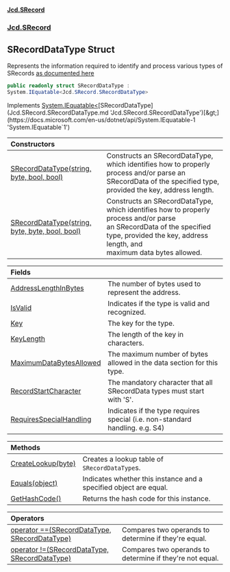 #### [Jcd.SRecord](index.md 'index')
### [Jcd.SRecord](Jcd.SRecord.md 'Jcd.SRecord')

## SRecordDataType Struct

Represents the information required to identify and process various types of SRecords [as documented here](https://manpages.ubuntu.com/manpages/trusty/man5/srec.5.html 'https://manpages.ubuntu.com/manpages/trusty/man5/srec.5.html')

```csharp
public readonly struct SRecordDataType :
System.IEquatable<Jcd.SRecord.SRecordDataType>
```

Implements [System.IEquatable&lt;](https://docs.microsoft.com/en-us/dotnet/api/System.IEquatable-1 'System.IEquatable`1')[SRecordDataType](Jcd.SRecord.SRecordDataType.md 'Jcd.SRecord.SRecordDataType')[&gt;](https://docs.microsoft.com/en-us/dotnet/api/System.IEquatable-1 'System.IEquatable`1')

| Constructors | |
| :--- | :--- |
| [SRecordDataType(string, byte, bool, bool)](Jcd.SRecord.SRecordDataType.SRecordDataType(string,byte,bool,bool).md 'Jcd.SRecord.SRecordDataType.SRecordDataType(string, byte, bool, bool)') | Constructs an SRecordDataType, which identifies how to properly process and/or parse an SRecordData of the specified type, provided the key, address length. |
| [SRecordDataType(string, byte, byte, bool, bool)](Jcd.SRecord.SRecordDataType.SRecordDataType(string,byte,byte,bool,bool).md 'Jcd.SRecord.SRecordDataType.SRecordDataType(string, byte, byte, bool, bool)') | Constructs an SRecordDataType, which identifies how to properly process and/or parse<br/>an SRecordData of the specified type, provided the key, address length, and<br/>maximum data bytes allowed. |

| Fields | |
| :--- | :--- |
| [AddressLengthInBytes](Jcd.SRecord.SRecordDataType.AddressLengthInBytes.md 'Jcd.SRecord.SRecordDataType.AddressLengthInBytes') | The number of bytes used to represent the address. |
| [IsValid](Jcd.SRecord.SRecordDataType.IsValid.md 'Jcd.SRecord.SRecordDataType.IsValid') | Indicates if the type is valid and recognized. |
| [Key](Jcd.SRecord.SRecordDataType.Key.md 'Jcd.SRecord.SRecordDataType.Key') | The key for the type. |
| [KeyLength](Jcd.SRecord.SRecordDataType.KeyLength.md 'Jcd.SRecord.SRecordDataType.KeyLength') | The length of the key in characters. |
| [MaximumDataBytesAllowed](Jcd.SRecord.SRecordDataType.MaximumDataBytesAllowed.md 'Jcd.SRecord.SRecordDataType.MaximumDataBytesAllowed') | The maximum number of bytes allowed in the data section for this type. |
| [RecordStartCharacter](Jcd.SRecord.SRecordDataType.RecordStartCharacter.md 'Jcd.SRecord.SRecordDataType.RecordStartCharacter') | The mandatory character that all SRecordData types must start with 'S'. |
| [RequiresSpecialHandling](Jcd.SRecord.SRecordDataType.RequiresSpecialHandling.md 'Jcd.SRecord.SRecordDataType.RequiresSpecialHandling') | Indicates if the type requires special (i.e. non-standard handling. e.g. S4) |

| Methods | |
| :--- | :--- |
| [CreateLookup(byte)](Jcd.SRecord.SRecordDataType.CreateLookup(byte).md 'Jcd.SRecord.SRecordDataType.CreateLookup(byte)') | Creates a lookup table of `SRecordDataType`s. |
| [Equals(object)](Jcd.SRecord.SRecordDataType.Equals(object).md 'Jcd.SRecord.SRecordDataType.Equals(object)') | Indicates whether this instance and a specified object are equal. |
| [GetHashCode()](Jcd.SRecord.SRecordDataType.GetHashCode().md 'Jcd.SRecord.SRecordDataType.GetHashCode()') | Returns the hash code for this instance. |

| Operators | |
| :--- | :--- |
| [operator ==(SRecordDataType, SRecordDataType)](Jcd.SRecord.SRecordDataType.op_Equality(Jcd.SRecord.SRecordDataType,Jcd.SRecord.SRecordDataType).md 'Jcd.SRecord.SRecordDataType.op_Equality(Jcd.SRecord.SRecordDataType, Jcd.SRecord.SRecordDataType)') | Compares two operands to determine if they're equal. |
| [operator !=(SRecordDataType, SRecordDataType)](Jcd.SRecord.SRecordDataType.op_Inequality(Jcd.SRecord.SRecordDataType,Jcd.SRecord.SRecordDataType).md 'Jcd.SRecord.SRecordDataType.op_Inequality(Jcd.SRecord.SRecordDataType, Jcd.SRecord.SRecordDataType)') | Compares two operands to determine if they're not equal. |
